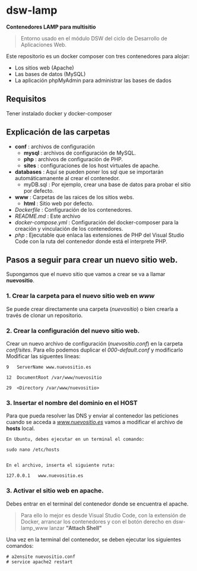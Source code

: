 # dsw-lamp
**Contenedores LAMP para multisitio**

> Entorno usado en el módulo DSW del ciclo de Desarrollo de Aplicaciones Web.

Este repositorio es un docker composer con tres contenedores para alojar:
- Los sitios web (Apache)
- Las bases de datos (MySQL)
- La aplicación phpMyAdmin para administrar las bases de dados

## Requisitos
Tener instalado docker y docker-composer

## Explicación de las carpetas
- **conf**  : archivos de configuración
  - **mysql** : archivos de configuración de MySQL.
  - **php** : archivos de configuración de PHP.
  - **sites** : configuraciones de los host virtuales de apache.
- **databases** : Aquí se pueden poner los sql que se importarán automáticamanente al crear el contenedor. 
  - myDB.sql : Por ejemplo, crear una base de datos para probar el sitio por defecto.
- **www** : Carpetas de las raices de los sitios webs.
  - **html** : Sitio web por defecto. 
- *Dockerfile* : Configuración de los contenedores.
- *README.md* : Este archivo
- *docker-compose.yml* : Configuración del docker-composer para la creación y vinculación de los contenedores.
- *php* : Ejecutable que enlaca las extensiones de PHP del Visual Studio Code con la ruta del contenedor donde está el interprete PHP.

## Pasos a seguir para crear un nuevo sitio web.

Supongamos que el nuevo sitio que vamos a crear se va a llamar **nuevositio**.

### 1. Crear la carpeta para el nuevo sitio web en *www*

Se puede crear directamente una carpeta (*nuevositio*) o bien crearla a través de clonar un repositorio.

### 2. Crear la configuración del nuevo sitio web.
Crear un nuevo archivo de configuración (*nuevositio.conf*) en la carpeta *conf/sites*. Para ello podemos duplicar el *000-default.conf* y modificarlo
Modificar las siguentes líneas:
```
9   ServerName www.nuevositio.es

12  DocumentRoot /var/www/nuevositio

29	<Directory /var/www/nuevositio>
```

### 3. Insertar el nombre del dominio en el HOST

Para que pueda resolver las DNS y enviar al contenedor las peticiones cuando se acceda a *www.nuevositio.es* vamos a modificar el archivo de **hosts** local.

```
En Ubuntu, debes ejecutar en un terminal el comando: 

sudo nano /etc/hosts


En el archivo, inserta el siguiente ruta:

127.0.0.1   www.nuevositio.es
```

### 3. Activar el sitio web en apache.

Debes entrar en el terminal del contenedor donde se encuentra el apache.
> Para ello lo mejor es desde Visual Studio Code, con la extensión de Docker, arrancar los contenedores y con el botón derecho en dsw-lamp_www lanzar **"Attach Shell"**

Una vez en la terminal del contenedor, se deben ejecutar los siguientes comandos:
```
# a2ensite nuevositio.conf
# service apache2 restart
```
  
